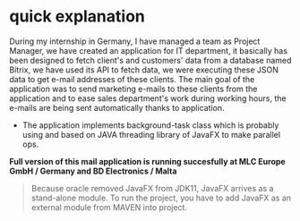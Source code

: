 # quick explanation

During my internship in Germany, I have managed a team as Project Manager, we have created
an application for IT department, it basically has been designed to fetch client's and customers'
data from a database named Bitrix, we have used its API to fetch data, we were executing these
JSON data to get e-mail addresses of these clients.
The main goal of the application was to send marketing e-mails to these clients from the application
and to ease sales department's work during working hours, the e-mails are being sent
automatically thanks to application.

*  The application implements background-task class which is probably using and based on JAVA threading library of JavaFX to make parallel ops.

**Full version of this mail application is running succesfully at MLC Europe GmbH / Germany and BD Electronics / Malta**


> Because oracle removed JavaFX from JDK11, JavaFX arrives as a stand-alone module. 
> To run the project, you have to add JavaFX as an external module from MAVEN into project.
 

